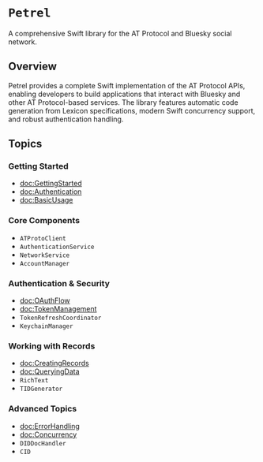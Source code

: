 # ``Petrel``

A comprehensive Swift library for the AT Protocol and Bluesky social network.

## Overview

Petrel provides a complete Swift implementation of the AT Protocol APIs, enabling developers to build applications that interact with Bluesky and other AT Protocol-based services. The library features automatic code generation from Lexicon specifications, modern Swift concurrency support, and robust authentication handling.

## Topics

### Getting Started

- <doc:GettingStarted>
- <doc:Authentication>
- <doc:BasicUsage>

### Core Components

- ``ATProtoClient``
- ``AuthenticationService``
- ``NetworkService``
- ``AccountManager``

### Authentication & Security

- <doc:OAuthFlow>
- <doc:TokenManagement>
- ``TokenRefreshCoordinator``
- ``KeychainManager``

### Working with Records

- <doc:CreatingRecords>
- <doc:QueryingData>
- ``RichText``
- ``TIDGenerator``

### Advanced Topics

- <doc:ErrorHandling>
- <doc:Concurrency>
- ``DIDDocHandler``
- ``CID``